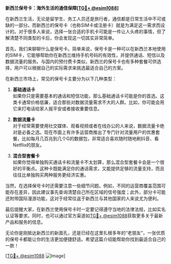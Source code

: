 **新西兰保号卡：海外生活的通信保障[[TG💪+ @esim1088](https://t.me/s/esim1088)]**

在新西兰生活，无论是留学生、务工人员还是旅行者，通信都是日常生活中不可或缺的一部分。而新西兰的保号卡（也称SIM卡或注册卡）就是为满足这一需求而设计的。对于很多人来说，选择一张合适的手机卡可能是一件让人头疼的事情，但了解清楚不同类型的卡后，你会发现这一切其实非常简单。

首先，我们来聊聊什么是保号卡。简单来说，保号卡是一种可以在新西兰本地使用的SIM卡，它能够帮助你在新西兰维持手机号码的有效性，并提供通话、短信以及数据流量的服务。与国内的预付费卡类似，新西兰的保号卡也有多种套餐可供选择，用户可以根据自己的实际需求来挑选最适合自己的方案。

在新西兰市场上，常见的保号卡主要分为以下几种类型：

1. **基础通话卡**  
   如果你只是需要基本的通话和短信功能，那么基础通话卡可能是你的首选。这类卡通常价格低廉，适合那些对数据流量需求不大的人群。比如，你可能会用它来打电话给家人报平安或者接收重要信息。

2. **数据流量卡**  
   对于经常需要使用社交媒体、观看视频或者在线办公的人来说，数据流量卡绝对是必备之选。现在市面上有许多运营商推出了专门针对流量用户的优惠套餐，比如每月几百兆到几个G的数据包，非常适合喜欢随时随地刷抖音、看Netflix的朋友。

3. **混合型套餐卡**  
   如果你觉得单独购买通话卡和流量卡不太划算，那么混合型套餐卡会是一个很好的平衡点。这种卡既能满足你的通话需求，又能提供足够的流量支持，而且往往比单独购买两种服务更经济实惠。

当然，在选择保号卡时还需要注意一些细节问题。例如，不同的运营商覆盖范围可能存在差异，因此建议事先查询清楚自己所在区域的信号强度；此外，部分卡可能还附带国际漫游功能，这对于经常往返于新西兰与其他国家的人来说尤为便利。

最后提醒大家，在新西兰使用保号卡时一定要记得遵守当地的法律法规，比如实名认证等要求。同时，也可以通过官方渠道如[TG💪+ @esim1088](https://t.me/s/esim1088)获取更多关于最新产品和服务的信息。

无论你是刚抵达新西兰的新面孔，还是已经在这里扎根多年的“老朋友”，一张优质的保号卡都能让你的生活更加便捷舒适。希望这篇介绍能帮助你找到最适合自己的一款！

[[TG💪+ @esim1088](https://t.me/s/esim1088) ![Image](https://i.postimg.cc/4NQfJmqS/Snipaste-2025-05-13-00-14-12.png)]